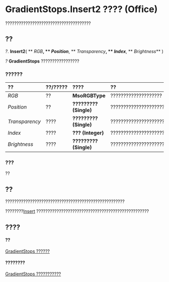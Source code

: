 
# GradientStops.Insert2 ???? (Office)

??????????????????????????????????????


## ??

 _?_. **Insert2**( ** _RGB_**, ** _Position_**, ** _Transparency_**, ** _Index_**, ** _Brightness_** )

 _?_ **GradientStops** ?????????????????


### ??????



|**??**|**??/?????**|**????**|**??**|
|:-----|:-----|:-----|:-----|
| _RGB_|??|**MsoRGBType**|????????????????????|
| _Position_|??|**????????? (Single)**|????????????????????????????|
| _Transparency_|????|**????????? (Single)**|?????????????????????????|
| _Index_|????|**??? (Integer)**|???????????????????????|
| _Brightness_|????|**????????? (Single)**|????????????????????????|

### ???

??


## ??

?????????????????????????????????????????????????????

????????[Insert](98aec7ed-44f9-c9b4-7a1a-e5b9a1d26d95.md) ??????????????????????????????????????????????????


## ????


#### ??


[GradientStops ??????](365949f0-29b3-76e1-1163-2ac870f68f7a.md)
#### ????????


[GradientStops ???????????](http://msdn.microsoft.com/library/9cab316d-3302-a119-b02b-54eea372acee%28Office.15%29.aspx)